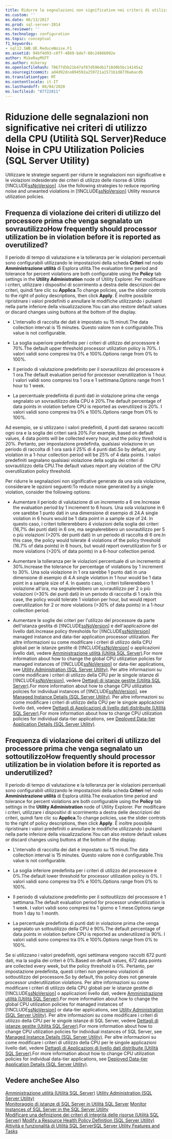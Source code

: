 ```yaml
---
title: Ridurre le segnalazioni non significative nei criteri di utilizzo della CPU (utilità SQL Server) | Microsoft Docs
ms.custom: ''
ms.date: 06/13/2017
ms.prod: sql-server-2014
ms.reviewer: ''
ms.technology: configuration
ms.topic: conceptual
f1_keywords:
- sql12.SWB.UE.ReduceNoise.F1
ms.assetid: 94bf4d93-c0ff-4869-bde7-80c24866092e
author: MikeRayMSFT
ms.author: mikeray
ms.openlocfilehash: 70677d5b21b47af87d596db1f18d0b5bc14145a2
ms.sourcegitcommit: ad4d92dce894592a259721a1571b1d8736abacdb
ms.translationtype: MT
ms.contentlocale: it-IT
ms.lasthandoff: 08/04/2020
ms.locfileid: "87722811"
---
```

# <a name="reduce-noise-in-cpu-utilization-policies-sql-server-utility"></a><span data-ttu-id="2f82c-102">Riduzione delle segnalazioni non significative nei criteri di utilizzo della CPU (Utilità SQL Server)</span><span class="sxs-lookup"><span data-stu-id="2f82c-102">Reduce Noise in CPU Utilization Policies (SQL Server Utility)</span></span>
  <span data-ttu-id="2f82c-103">Utilizzare le strategie seguenti per ridurre le segnalazioni non significative e le violazioni indesiderate dei criteri di utilizzo delle risorse di Utilità [!INCLUDE[ssNoVersion](../../includes/ssnoversion-md.md)] .</span><span class="sxs-lookup"><span data-stu-id="2f82c-103">Use the following strategies to reduce reporting noise and unwanted violations in [!INCLUDE[ssNoVersion](../../includes/ssnoversion-md.md)] Utility resource utilization policies.</span></span>  
  
## <a name="how-frequently-should-processor-utilization-be-in-violation-before-it-is-reported-as-overutilized"></a><span data-ttu-id="2f82c-104">Frequenza di violazione dei criteri di utilizzo del processore prima che venga segnalato un sovrautilizzo</span><span class="sxs-lookup"><span data-stu-id="2f82c-104">How frequently should processor utilization be in violation before it is reported as overutilized?</span></span>  
 <span data-ttu-id="2f82c-105">Il periodo di tempo di valutazione e la tolleranza per le violazioni percentuali sono configurabili utilizzando le impostazioni della scheda **Criteri** nel nodo **Amministrazione utilità** di Esplora utilità.</span><span class="sxs-lookup"><span data-stu-id="2f82c-105">The evaluation time period and tolerance for percent violations are both configurable using the **Policy** tab settings in the **Utility Administration** node of Utility Explorer.</span></span> <span data-ttu-id="2f82c-106">Per modificare i criteri, utilizzare i dispositivi di scorrimento a destra delle descrizioni dei criteri, quindi fare clic su **Applica**.</span><span class="sxs-lookup"><span data-stu-id="2f82c-106">To change policies, use the slider controls to the right of policy descriptions, then click **Apply**.</span></span> <span data-ttu-id="2f82c-107">È inoltre possibile ripristinare i valori predefiniti o annullare le modifiche utilizzando i pulsanti nella parte inferiore della visualizzazione.</span><span class="sxs-lookup"><span data-stu-id="2f82c-107">You can also restore default values or discard changes using buttons at the bottom of the display.</span></span>  
  
-   <span data-ttu-id="2f82c-108">L'intervallo di raccolta dei dati è impostato su 15 minuti.</span><span class="sxs-lookup"><span data-stu-id="2f82c-108">The data collection interval is 15 minutes.</span></span> <span data-ttu-id="2f82c-109">Questo valore non è configurabile.</span><span class="sxs-lookup"><span data-stu-id="2f82c-109">This value is not configurable.</span></span>  
  
-   <span data-ttu-id="2f82c-110">La soglia superiore predefinita per i criteri di utilizzo del processore è 70%.</span><span class="sxs-lookup"><span data-stu-id="2f82c-110">The default upper threshold processor utilization policy is 70%.</span></span> <span data-ttu-id="2f82c-111">I valori validi sono compresi tra 0% e 100%.</span><span class="sxs-lookup"><span data-stu-id="2f82c-111">Options range from 0% to 100%.</span></span>  
  
-   <span data-ttu-id="2f82c-112">Il periodo di valutazione predefinito per il sovrautilizzo del processore è 1 ora.</span><span class="sxs-lookup"><span data-stu-id="2f82c-112">The default evaluation period for processor overutilization is 1 hour.</span></span> <span data-ttu-id="2f82c-113">I valori validi sono compresi tra 1 ora e 1 settimana.</span><span class="sxs-lookup"><span data-stu-id="2f82c-113">Options range from 1 hour to 1 week.</span></span>  
  
-   <span data-ttu-id="2f82c-114">La percentuale predefinita di punti dati in violazione prima che venga segnalato un sovrautilizzo della CPU è 20%.</span><span class="sxs-lookup"><span data-stu-id="2f82c-114">The default percentage of data points in violation before CPU is reported as overutilized is 20%.</span></span> <span data-ttu-id="2f82c-115">I valori validi sono compresi tra 0% e 100%.</span><span class="sxs-lookup"><span data-stu-id="2f82c-115">Options range from 0% to 100%.</span></span>  
  
 <span data-ttu-id="2f82c-116">Ad esempio, se si utilizzano i valori predefiniti, 4 punti dati saranno raccolti ogni ora e la soglia dei criteri sarà 20%.</span><span class="sxs-lookup"><span data-stu-id="2f82c-116">For example, based on default values, 4 data points will be collected every hour, and the policy threshold is 20%.</span></span> <span data-ttu-id="2f82c-117">Pertanto, per impostazione predefinita, qualsiasi violazione in un periodo di raccolta di 1 ora sarà il 25% di 4 punti dati.</span><span class="sxs-lookup"><span data-stu-id="2f82c-117">So by default, any violation in a 1-hour collection period will be 25% of 4 data points.</span></span> <span data-ttu-id="2f82c-118">I valori predefiniti segnalano qualsiasi violazione della soglia dei criteri di sovrautilizzo della CPU.</span><span class="sxs-lookup"><span data-stu-id="2f82c-118">The default values report any violation of the CPU overutilization policy threshold.</span></span>  
  
 <span data-ttu-id="2f82c-119">Per ridurre le segnalazioni non significative generate da una sola violazione, considerare le opzioni seguenti:</span><span class="sxs-lookup"><span data-stu-id="2f82c-119">To reduce noise generated by a single violation, consider the following options:</span></span>  
  
-   <span data-ttu-id="2f82c-120">Aumentare il periodo di valutazione di un incremento a 6 ore.</span><span class="sxs-lookup"><span data-stu-id="2f82c-120">Increase the evaluation period by 1 increment to 6 hours.</span></span> <span data-ttu-id="2f82c-121">Una sola violazione in 6 ore sarebbe 1 punto dati in una dimensione di esempio di 24.</span><span class="sxs-lookup"><span data-stu-id="2f82c-121">A single violation in 6 hours would be 1 data point in a sample size of 24.</span></span> <span data-ttu-id="2f82c-122">In questo caso, i criteri tollererebbero 4 violazioni della soglia dei criteri (16,7% dei punti dati) in 6 ore, ma segnalerebbero un sovrautilizzo per 5 o più violazioni (>20% dei punti dati) in un periodo di raccolta di 6 ore.</span><span class="sxs-lookup"><span data-stu-id="2f82c-122">In this case, the policy would tolerate 4 violations of the policy threshold (16.7% of data points) in 6 hours, but would report overutilization for 5 or more violations (>20% of data points) in a 6-hour collection period.</span></span>  
  
-   <span data-ttu-id="2f82c-123">Aumentare la tolleranza per le violazioni percentuale di un incremento al 30%.</span><span class="sxs-lookup"><span data-stu-id="2f82c-123">Increase the tolerance for percentage of violations by 1 increment to 30%.</span></span> <span data-ttu-id="2f82c-124">Una sola violazione in 1 ora sarebbe 1 punto dati in una dimensione di esempio di 4.</span><span class="sxs-lookup"><span data-stu-id="2f82c-124">A single violation in 1 hour would be 1 data point in a sample size of 4.</span></span> <span data-ttu-id="2f82c-125">In questo caso, i criteri tollererebbero 1 violazione all'ora, ma segnalerebbero un sovrautilizzo per 2 o più violazioni (>30% dei punti dati) in un periodo di raccolta di 1 ora.</span><span class="sxs-lookup"><span data-stu-id="2f82c-125">In this case, the policy would tolerate 1 violation per hour, but would report overutilization for 2 or more violations (>30% of data points) in a 1-hour collection period.</span></span>  
  
-   <span data-ttu-id="2f82c-126">Aumentare le soglie dei criteri per l'utilizzo del processore da parte dell'istanza gestita di [!INCLUDE[ssNoVersion](../../includes/ssnoversion-md.md)] e dell'applicazione del livello dati.</span><span class="sxs-lookup"><span data-stu-id="2f82c-126">Increase policy thresholds for [!INCLUDE[ssNoVersion](../../includes/ssnoversion-md.md)] managed instance and data-tier application processor utilization.</span></span> <span data-ttu-id="2f82c-127">Per altre informazioni su come modificare i criteri di utilizzo della CPU globali per le istanze gestite di [!INCLUDE[ssNoVersion](../../includes/ssnoversion-md.md)] o applicazioni livello dati, vedere [Amministrazione utilità &#40;Utilità SQL Server&#41;](../../database-engine/utility-administration-sql-server-utility.md).</span><span class="sxs-lookup"><span data-stu-id="2f82c-127">For more information about how to change the global CPU utilization policies for managed instances of [!INCLUDE[ssNoVersion](../../includes/ssnoversion-md.md)] or data-tier applications, see [Utility Administration &#40;SQL Server Utility&#41;](../../database-engine/utility-administration-sql-server-utility.md).</span></span> <span data-ttu-id="2f82c-128">Per altre informazioni su come modificare i criteri di utilizzo della CPU per le singole istanze di [!INCLUDE[ssNoVersion](../../includes/ssnoversion-md.md)], vedere [Dettagli di istanze gestite &#40;Utilità SQL Server&#41;](../../database-engine/managed-instance-details-sql-server-utility.md).</span><span class="sxs-lookup"><span data-stu-id="2f82c-128">For more information about how to change CPU utilization policies for individual instances of [!INCLUDE[ssNoVersion](../../includes/ssnoversion-md.md)], see [Managed Instance Details &#40;SQL Server Utility&#41;](../../database-engine/managed-instance-details-sql-server-utility.md).</span></span> <span data-ttu-id="2f82c-129">Per altre informazioni su come modificare i criteri di utilizzo della CPU per le singole applicazioni livello dati, vedere [Dettagli di Applicazioni di livello dati distribuite &#40;Utilità SQL Server&#41;](../../database-engine/deployed-data-tier-application-details-sql-server-utility.md).</span><span class="sxs-lookup"><span data-stu-id="2f82c-129">For more information about how to change CPU utilization policies for individual data-tier applications, see [Deployed Data-tier Application Details &#40;SQL Server Utility&#41;](../../database-engine/deployed-data-tier-application-details-sql-server-utility.md).</span></span>  
  
## <a name="how-frequently-should-processor-utilization-be-in-violation-before-it-is-reported-as-underutilized"></a><span data-ttu-id="2f82c-130">Frequenza di violazione dei criteri di utilizzo del processore prima che venga segnalato un sottoutilizzo</span><span class="sxs-lookup"><span data-stu-id="2f82c-130">How frequently should processor utilization be in violation before it is reported as underutilized?</span></span>  
 <span data-ttu-id="2f82c-131">Il periodo di tempo di valutazione e la tolleranza per le violazioni percentuali sono configurabili utilizzando le impostazioni della scheda **Criteri** nel nodo **Amministrazione utilità** di Esplora utilità.</span><span class="sxs-lookup"><span data-stu-id="2f82c-131">The evaluation time period and tolerance for percent violations are both configurable using the **Policy** tab settings in the **Utility Administration** node of Utility Explorer.</span></span> <span data-ttu-id="2f82c-132">Per modificare i criteri, utilizzare i dispositivi di scorrimento a destra delle descrizioni dei criteri, quindi fare clic su **Applica**.</span><span class="sxs-lookup"><span data-stu-id="2f82c-132">To change policies, use the slider controls to the right of policy descriptions, then click **Apply**.</span></span> <span data-ttu-id="2f82c-133">È inoltre possibile ripristinare i valori predefiniti o annullare le modifiche utilizzando i pulsanti nella parte inferiore della visualizzazione.</span><span class="sxs-lookup"><span data-stu-id="2f82c-133">You can also restore default values or discard changes using buttons at the bottom of the display.</span></span>  
  
-   <span data-ttu-id="2f82c-134">L'intervallo di raccolta dei dati è impostato su 15 minuti.</span><span class="sxs-lookup"><span data-stu-id="2f82c-134">The data collection interval is 15 minutes.</span></span> <span data-ttu-id="2f82c-135">Questo valore non è configurabile.</span><span class="sxs-lookup"><span data-stu-id="2f82c-135">This value is not configurable.</span></span>  
  
-   <span data-ttu-id="2f82c-136">La soglia inferiore predefinita per i criteri di utilizzo del processore è 0%.</span><span class="sxs-lookup"><span data-stu-id="2f82c-136">The default lower threshold for processor utilization policy is 0%.</span></span> <span data-ttu-id="2f82c-137">I valori validi sono compresi tra 0% e 100%.</span><span class="sxs-lookup"><span data-stu-id="2f82c-137">Options range from 0% to 100%.</span></span>  
  
-   <span data-ttu-id="2f82c-138">Il periodo di valutazione predefinito per il sottoutilizzo del processore è 1 settimana.</span><span class="sxs-lookup"><span data-stu-id="2f82c-138">The default evaluation period for processor underutilization is 1 week.</span></span> <span data-ttu-id="2f82c-139">I valori validi sono compresi tra 1 giorno e 1 mese.</span><span class="sxs-lookup"><span data-stu-id="2f82c-139">Options range from 1 day to 1 month.</span></span>  
  
-   <span data-ttu-id="2f82c-140">La percentuale predefinita di punti dati in violazione prima che venga segnalato un sottoutilizzo della CPU è 90%.</span><span class="sxs-lookup"><span data-stu-id="2f82c-140">The default percentage of data points in violation before CPU is reported as underutilized is 90%.</span></span> <span data-ttu-id="2f82c-141">I valori validi sono compresi tra 0% e 100%.</span><span class="sxs-lookup"><span data-stu-id="2f82c-141">Options range from 0% to 100%.</span></span>  
  
 <span data-ttu-id="2f82c-142">Se si utilizzano i valori predefiniti, ogni settimana vengono raccolti 672 punti dati, ma la soglia dei criteri è 0%.</span><span class="sxs-lookup"><span data-stu-id="2f82c-142">Based on default values, 672 data points are collected every week, but the policy threshold is 0%.</span></span> <span data-ttu-id="2f82c-143">Pertanto, per impostazione predefinita, questi criteri non generano violazioni di sottoutilizzo del processore.</span><span class="sxs-lookup"><span data-stu-id="2f82c-143">So by default, this policy does not generate processor underutilization violations.</span></span> <span data-ttu-id="2f82c-144">Per altre informazioni su come modificare i criteri di utilizzo della CPU globali per le istanze gestite di [!INCLUDE[ssNoVersion](../../includes/ssnoversion-md.md)] o applicazioni livello dati, vedere [Amministrazione utilità &#40;Utilità SQL Server&#41;](../../database-engine/utility-administration-sql-server-utility.md).</span><span class="sxs-lookup"><span data-stu-id="2f82c-144">For more information about how to change the global CPU utilization policies for managed instances of [!INCLUDE[ssNoVersion](../../includes/ssnoversion-md.md)] or data-tier applications, see [Utility Administration &#40;SQL Server Utility&#41;](../../database-engine/utility-administration-sql-server-utility.md).</span></span> <span data-ttu-id="2f82c-145">Per altre informazioni su come modificare i criteri di utilizzo della CPU per le singole istanze di SQL Server, vedere [Dettagli di istanze gestite &#40;Utilità SQL Server&#41;](../../database-engine/managed-instance-details-sql-server-utility.md).</span><span class="sxs-lookup"><span data-stu-id="2f82c-145">For more information about how to change CPU utilization policies for individual instances of SQL Server, see [Managed Instance Details &#40;SQL Server Utility&#41;](../../database-engine/managed-instance-details-sql-server-utility.md).</span></span> <span data-ttu-id="2f82c-146">Per altre informazioni su come modificare i criteri di utilizzo della CPU per le singole applicazioni livello dati, vedere [Dettagli di Applicazioni di livello dati distribuite &#40;Utilità SQL Server&#41;](../../database-engine/deployed-data-tier-application-details-sql-server-utility.md).</span><span class="sxs-lookup"><span data-stu-id="2f82c-146">For more information about how to change CPU utilization policies for individual data-tier applications, see [Deployed Data-tier Application Details &#40;SQL Server Utility&#41;](../../database-engine/deployed-data-tier-application-details-sql-server-utility.md).</span></span>  
  
## <a name="see-also"></a><span data-ttu-id="2f82c-147">Vedere anche</span><span class="sxs-lookup"><span data-stu-id="2f82c-147">See Also</span></span>  
 <span data-ttu-id="2f82c-148">[Amministrazione utilità &#40;Utilità SQL Server&#41;](../../database-engine/utility-administration-sql-server-utility.md) </span><span class="sxs-lookup"><span data-stu-id="2f82c-148">[Utility Administration &#40;SQL Server Utility&#41;](../../database-engine/utility-administration-sql-server-utility.md) </span></span>  
 <span data-ttu-id="2f82c-149">[Monitoraggio di istanze di SQL Server in Utilità SQL Server](monitor-instances-of-sql-server-in-the-sql-server-utility.md) </span><span class="sxs-lookup"><span data-stu-id="2f82c-149">[Monitor Instances of SQL Server in the SQL Server Utility](monitor-instances-of-sql-server-in-the-sql-server-utility.md) </span></span>  
 <span data-ttu-id="2f82c-150">[Modificare una definizione dei criteri di integrità delle risorse &#40;Utilità SQL Server&#41;](modify-a-resource-health-policy-definition-sql-server-utility.md) </span><span class="sxs-lookup"><span data-stu-id="2f82c-150">[Modify a Resource Health Policy Definition &#40;SQL Server Utility&#41;](modify-a-resource-health-policy-definition-sql-server-utility.md) </span></span>  
 [<span data-ttu-id="2f82c-151">Attività e funzionalità di Utilità SQL Server</span><span class="sxs-lookup"><span data-stu-id="2f82c-151">SQL Server Utility Features and Tasks</span></span>](sql-server-utility-features-and-tasks.md)  
  
  
